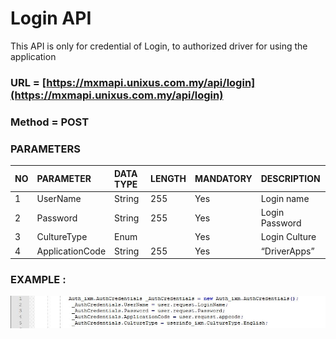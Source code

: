# Login API

This API is only for credential of Login, to authorized driver for using the application

### URL = [https://mxmapi.unixus.com.my/api/login](https://mxmapi.unixus.com.my/api/login)

### Method = POST

### PARAMETERS

| NO | PARAMETER | DATA TYPE | LENGTH | MANDATORY | DESCRIPTION |
| :--- | :--- | :--- | :--- | :--- | :--- |
| 1 | UserName | String | 255 | Yes | Login name |
| 2 | Password | String | 255 | Yes | Login Password |
| 3 | CultureType | Enum |  | Yes | Login Culture |
| 4 | ApplicationCode | String | 255 | Yes | “DriverApps” |

### EXAMPLE :

![](/assets/userinfo.JPG)

